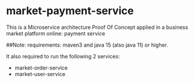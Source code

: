 # market-payment-service
This is a Microservice architecture Proof Of Concept applied in a business market platform online: payment service

##Note: 
requirements: maven3 and java 15 (also java 11) or higher.

It also required to run the following 2 services:
- market-order-service
- market-user-service